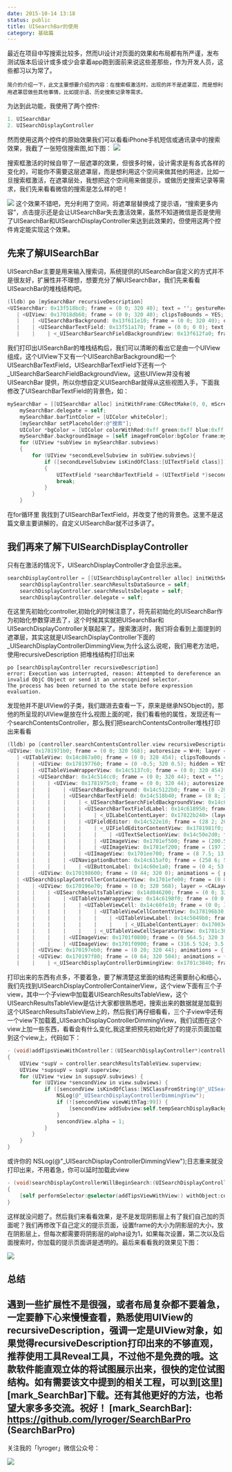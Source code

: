 ```yaml
---
date: 2015-10-14 13:18
status: public
title: UISearchBar的使用
category: 基础篇
---
```


最近在项目中写搜索比较多，然而UI设计对页面的效果和布局都有所严谨，发布测试版本后设计或多或少会拿着app跑到面前来说这些差那些，作为开发人员，这些都习以为常了。

```
简介的介绍一下，此文主要想要介绍的内容：在搜索框激活时，出现的并不是遮罩层，而是想利用遮罩层做些其他事情，比如提示语、历史搜索记录等需求。
```
为达到此功能，我使用了两个控件:
 
``` objective-c
1. UISearchBar
2. UISearchDisplayController
```
然而使用这两个控件的原始效果我们可以看看iPhone手机短信或通讯录中的搜索效果，我截了一张短信搜索图,如下图：
![](/images/iOS自带效果.png)

搜索框激活的时候自带了一层遮罩的效果，但很多时候，设计需求是有各式各样的变化的，可能你不需要这层遮罩层，而是想利用这个空间来做其他的用途，比如一旦搜索框激活，在遮罩层处，我想把这个空间用来做提示，或做历史搜索记录等需求，我们先来看看微信的搜索是怎么样的吧！

![](/images/微信效果.png)
这个效果不错吧，充分利用了空间，将遮罩层替换成了提示语，“搜索更多内容”，点击提示还是会让UISearchBar失去激活效果，虽然不知道微信是否是使用了UISearchBar和UISearchDisplayController来达到此效果的，但使用这两个控件肯定能实现这个效果。
## 先来了解UISearchBar
UISearchBar主要是用来输入搜索词，系统提供的UISearchBar自定义的方式并不是很友好，扩展性并不理想，想要充分了解UISearchBar，我们先来看看UISearchBar的堆栈结构吧。
```objective-c
(lldb) po [mySearchBar recursiveDescription]
<UISearchBar: 0x13f518bc0; frame = (0 0; 320 40); text = ''; gestureRecognizers = <NSArray: 0x17005cfb0>; layer = <CALayer: 0x1700297e0>>
   | <UIView: 0x17018db60; frame = (0 0; 320 40); clipsToBounds = YES; autoresize = W+H; layer = <CALayer: 0x170034560>>
   |    | <UISearchBarBackground: 0x13f611e10; frame = (0 0; 320 40); opaque = NO; userInteractionEnabled = NO; layer = <CALayer: 0x178039920>>
   |    | <UISearchBarTextField: 0x13f51a170; frame = (0 0; 0 0); text = ''; clipsToBounds = YES; opaque = NO; layer = <CALayer: 0x170034620>>
   |    |    | <_UISearchBarSearchFieldBackgroundView: 0x13f612fa0; frame = (0 0; 0 0); opaque = NO; autoresize = W+H; userInteractionEnabled = NO; layer = <CALayer: 0x178037fc0>>
   ```
我们打印出UISearchBar的堆栈结构后，我们可以清晰的看出它是由一个UIView组成，这个UIView下又有一个UISearchBarBackground和一个UISearchBarTextField，UISearchBarTextField下还有一个_UISearchBarSearchFieldBackgroundView。这些UIView并没有被UISearchBar   提供，所以你想自定义UISearchBar就得从这些视图入手，下面我修改了UISearchBarTextField的背景色，如：
```objective-c
mySearchBar = [[UISearchBar alloc] initWithFrame:CGRectMake(0, 0, mScreenWidth, 40)];
    mySearchBar.delegate = self;
    mySearchBar.barTintColor = [UIColor whiteColor];
    [mySearchBar setPlaceholder:@"搜索"];
    UIColor *bgColor = [UIColor colorWithRed:0xff green:0xff blue:0xff alpha:1];
    mySearchBar.backgroundImage = [self imageFromColor:bgColor frame:mySearchBar.bounds];
    for (UIView *subView in mySearchBar.subviews)
    {
        for (UIView *secondLevelSubview in subView.subviews){
            if ([secondLevelSubview isKindOfClass:[UITextField class]])
            {
                UITextField *searchBarTextField = (UITextField *)secondLevelSubview;                searchBarTextField.backgroundColor = GreyishWhiteColor;
                break;
            }
        }
    }
```
在for循环里 我找到了UISearchBarTextField，并改变了他的背景色。这里不是这篇文章主要讲解的，自定义UISearchBar就不过多讲了。
## 我们再来了解下UISearchDisplayController
只有在激活的情况下，UISearchDisplayController才会显示出来。
```objective-c
searchDisplayController = [[UISearchDisplayController alloc] initWithSearchBar:mySearchBar contentsController:self];
    searchDisplayController.searchResultsDataSource = self;
    searchDisplayController.searchResultsDelegate = self;
    searchDisplayController.delegate = self;
```
在这里先初始化controller,初始化的时候注意了，将先前初始化的UISearchBar作为初始化参数穿进去了，这个时候其实就把UISearchBar和UISearchDisplayController关联起来了。搜索激活时，我们将会看到上面提到的遮罩层，其实这就是UISearchDisplayController下面的_UISearchDisplayControllerDimmingView,为什么这么说呢，我们用老方法吧，使用recursiveDescription 把堆栈结构打印出来

```
po [searchDisplayController recursiveDescription]
error: Execution was interrupted, reason: Attempted to dereference an invalid ObjC Object or send it an unrecognized selector.
The process has been returned to the state before expression evaluation.
```
发现他并不是UIView的子类，我们跟进去查看一下，原来是继承NSObject的，那他的所呈现的UIView是放在什么视图上面的呢，我们看看他的属性，发现还有一个searchContentsController，那么我们把searchContentsController堆栈打印出来看看
```objective-c
(lldb) po [controller.searchContentsController.view recursiveDescription]
<UIView: 0x1781971b0; frame = (0 0; 320 568); autoresize = W+H; layer = <CALayer: 0x178228fa0>>
   | <UITableView: 0x14c867a00; frame = (0 0; 320 454); clipsToBounds = YES; gestureRecognizers = <NSArray: 0x17805d190>; animations = { bounds.origin=<CABasicAnimation: 0x17022e1c0>; bounds.size=<CABasicAnimation: 0x17022e220>; }; layer = <CALayer: 0x17803c380>; contentOffset: {0, -20}; contentSize: {320, 478}>
   |    | <UIView: 0x178197760; frame = (0 -0.5; 320 0.5); hidden = YES; autoresize = W; layer = <CALayer: 0x17822a3a0>>
   |    | <UITableViewWrapperView: 0x14c5137c0; frame = (0 0; 320 454); gestureRecognizers = <NSArray: 0x17805d3d0>; layer = <CALayer: 0x17822a2c0>; contentOffset: {0, 0}; contentSize: {320, 454}>
   |    | <UISearchBar: 0x14c514cc0; frame = (0 0; 320 44); text = ''; gestureRecognizers = <NSArray: 0x17805cf50>; layer = <CALayer: 0x17822a000>>
   |    |    | <UIView: 0x1781975c0; frame = (0 0; 320 44); autoresize = W+H; layer = <CALayer: 0x17822a0c0>>
   |    |    |    | <UISearchBarBackground: 0x14c5122b0; frame = (0 -20; 320 64); opaque = NO; userInteractionEnabled = NO; animations = { position=<CABasicAnimation: 0x17022f140>; bounds.origin=<CABasicAnimation: 0x17022f380>; bounds.size=<CABasicAnimation: 0x17022f3e0>; contentsCenter=<CABasicAnimation: 0x17022f4c0>; }; layer = <CALayer: 0x17822a160>>
   |    |    |    | <UISearchBarTextField: 0x14c518b40; frame = (8 8; 239 28); text = ''; clipsToBounds = YES; opaque = NO; gestureRecognizers = <NSArray: 0x17805d970>; animations = { position=<CABasicAnimation: 0x17022f560>; bounds.origin=<CABasicAnimation: 0x17022f6a0>; bounds.size=<CABasicAnimation: 0x17022f700>; }; layer = <CALayer: 0x17003e500>>
   |    |    |    |    | <_UISearchBarSearchFieldBackgroundView: 0x14c617ff0; frame = (0 0; 239 28); opaque = NO; autoresize = W+H; userInteractionEnabled = NO; animations = { position=<CABasicAnimation: 0x17022f740>; bounds.origin=<CABasicAnimation: 0x17822bea0>; bounds.size=<CABasicAnimation: 0x17822bda0>; }; layer = <CALayer: 0x170225de0>>
   |    |    |    |    | <UISearchBarTextFieldLabel: 0x14c618950; frame = (29 1; 203 25); text = '搜索'; opaque = NO; userInteractionEnabled = NO; animations = { position=<CABasicAnimation: 0x17822c560>; bounds.origin=<CABasicAnimation: 0x17822c6a0>; bounds.size=<CABasicAnimation: 0x17822c700>; }; layer = <_UILabelLayer: 0x170087f80>>
   |    |    |    |    |    | <_UILabelContentLayer: 0x17822b240> (layer)
   |    |    |    |    | <UIFieldEditor: 0x14c522e10; frame = (28 2; 204 24); text = ''; clipsToBounds = YES; opaque = NO; gestureRecognizers = <NSArray: 0x17805a3d0>; layer = <CALayer: 0x1782285e0>; contentOffset: {0, 0}; contentSize: {204, 24}>
   |    |    |    |    |    | <_UIFieldEditorContentView: 0x1781981f0; frame = (0 0; 204 24); opaque = NO; userInteractionEnabled = NO; gestureRecognizers = <NSArray: 0x1702441d0>; layer = <CALayer: 0x178227d40>>
   |    |    |    |    |    |    | <UITextSelectionView: 0x14c50e2d0; frame = (0 0; 0 0); userInteractionEnabled = NO; layer = <CALayer: 0x178227aa0>>
   |    |    |    |    |    | <UIImageView: 0x1701ef500; frame = (200.5 12; 3.5 12); alpha = 0; opaque = NO; autoresize = LM; userInteractionEnabled = NO; layer = <CALayer: 0x17022f900>>
   |    |    |    |    |    | <UIImageView: 0x1781ef200; frame = (197 20.5; 7 3.5); alpha = 0; opaque = NO; autoresize = TM; userInteractionEnabled = NO; layer = <CALayer: 0x17822ca60>>
   |    |    |    |    | <UIImageView: 0x1701ee700; frame = (8 7.5; 13 13); opaque = NO; userInteractionEnabled = NO; animations = { position=<CABasicAnimation: 0x17822c0e0>; }; layer = <CALayer: 0x17022a3c0>>
   |    |    |    | <UINavigationButton: 0x14c615af0; frame = (258 6; 54 30); opaque = NO; animations = { position=<CABasicAnimation: 0x17822bc60>; opacity=<CABasicAnimation: 0x17822bf60>; }; layer = <CALayer: 0x17003d180>>
   |    |    |    |    | <UIButtonLabel: 0x14c60e1a0; frame = (0 4; 53.5 20.5); text = 'Cancel'; opaque = NO; userInteractionEnabled = NO; layer = <_UILabelLayer: 0x170087da0>>
   |    | <UIView: 0x170198600; frame = (0 44; 320 0); animations = { position=<CABasicAnimation: 0x17022e180>; }; layer = <CALayer: 0x17022aa00>>
   | <UISearchDisplayControllerContainerView: 0x1701efe00; frame = (0 0; 320 568); autoresize = W+H; layer = <CALayer: 0x17022d620>>
   |    | <UIView: 0x170196e70; frame = (0 0; 320 568); layer = <CALayer: 0x17022d800>>
   |    |    | <UISearchResultsTableView: 0x14d046200; frame = (0 0; 320 568); clipsToBounds = YES; hidden = YES; autoresize = W+H; gestureRecognizers = <NSArray: 0x170240450>; layer = <CALayer: 0x17022aa20>; contentOffset: {0, 0}; contentSize: {320, 44}>
   |    |    |    | <UITableViewWrapperView: 0x14c6198f0; frame = (0 0; 320 568); gestureRecognizers = <NSArray: 0x170240690>; layer = <CALayer: 0x17022ab00>; contentOffset: {0, 0}; contentSize: {320, 568}>
   |    |    |    |    | <UITableViewCell: 0x14c60fe10; frame = (0 0; 320 44); text = '搜索第一行'; autoresize = W; layer = <CALayer: 0x170225ac0>>
   |    |    |    |    |    | <UITableViewCellContentView: 0x178196b30; frame = (0 0; 320 43.5); gestureRecognizers = <NSArray: 0x17805a760>; layer = <CALayer: 0x17803a680>>
   |    |    |    |    |    |    | <UITableViewLabel: 0x14c5049b0; frame = (15 0; 290 43.5); text = '搜索第一行'; userInteractionEnabled = NO; layer = <_UILabelLayer: 0x178084f10>>
   |    |    |    |    |    |    |    | <_UILabelContentLayer: 0x17003e820> (layer)
   |    |    |    |    |    | <_UITableViewCellSeparatorView: 0x1781c3840; frame = (15 43.5; 305 0.5); layer = <CALayer: 0x17822bb20>>
   |    |    |    | <UIImageView: 0x1701f0800; frame = (0 564.5; 320 3.5); alpha = 0; opaque = NO; autoresize = TM; userInteractionEnabled = NO; layer = <CALayer: 0x17022e6a0>>
   |    |    |    | <UIImageView: 0x1701f0900; frame = (316.5 524; 3.5 44); alpha = 0; opaque = NO; autoresize = LM; userInteractionEnabled = NO; layer = <CALayer: 0x17022e880>>
   |    | <UIView: 0x170197eb0; frame = (0 20; 320 44); animations = { position=<CABasicAnimation: 0x17022f0c0>; }; layer = <CALayer: 0x17022d7c0>>
   |    | <UIView: 0x170197f80; frame = (0 64; 320 504); animations = { bounds.origin=<CABasicAnimation: 0x17022f100>; bounds.size=<CABasicAnimation: 0x17022f160>; position=<CABasicAnimation: 0x17022f220>; }; layer = <CALayer: 0x17022d7e0>>
   |    |    | <_UISearchDisplayControllerDimmingView: 0x1701c3840; frame = (0 0; 320 504); alpha = 0.4; opaque = NO; autoresize = W+H; animations = { position=<CABasicAnimation: 0x17022f1a0>; bounds.origin=<CABasicAnimation: 0x17022f2c0>; bounds.size=<CABasicAnimation: 0x17022f320>; opacity=<CABasicAnimation: 0x17822c8c0>; }; layer = <CALayer: 0x17022df60>>
```
打印出来的东西有点多，不要着急，要了解清楚这里面的结构还需要耐心和细心，我们先找到UISearchDisplayControllerContainerView，这个view下面有三个子view，其中一个子view中加载着UISearchResultsTableView，这个UISearchResultsTableView是估计大家都很熟悉吧，搜索出来的数据就是加载到这个UISearchResultsTableView上的，然后我们再仔细看看，三个子view中还有一个view下加载着_UISearchDisplayControllerDimmingView，我们试图在这个view上加一些东西，看看会有什么变化,我这里把预先初始化好了的提示页面加载到这个view上，代码如下：
```objective-c
- (void)addTipsViewWithController：(UISearchDisplayController*)controller
{
    UIView *supV = controller.searchResultsTableView.superview;
    UIView *supsupV = supV.superview;
    for (UIView *view in supsupV.subviews) {
        for (UIView *sencondView in view.subviews) {
            if ([sencondView isKindOfClass:[NSClassFromString(@"_UISearchDisplayControllerDimmingView") class]]) {
                NSLog(@"_UISearchDisplayControllerDimmingView");
                if (![sencondView viewWithTag:99]) {
                    [sencondView addSubview:self.tempSearchDisplayBackgroungView];
                }
                sencondView.alpha = 1;
            }
        }
    }
}
```
或许你的 NSLog(@"_UISearchDisplayControllerDimmingView");日志重来就没打印出来，不用着急，你可以延时加载此view
```objective-c
- (void)searchDisplayControllerWillBeginSearch:(UISearchDisplayController *)controller
{
    [self performSelector:@selector(addTipsViewWithView:) withObject:controller afterDelay:0.1];
}
```
这样就没问题了。然后我们来看看效果，是不是发现阴影层上有了我们自己加的页面呢？我们再修改下自己定义的提示页面，设置frame的大小为阴影层的大小，放在阴影层上，但每次都需要将阴影层的alpha设为1，如果每次设置，第二次以及后面搜索时，你加载的提示页面讲是透明的。最后来看看我的效果见下图：

![](/images/最终效果.png)


## 总结
遇到一些扩展性不是很强，或者布局复杂都不要着急，一定要静下心来慢慢查看，熟悉使用UIView的recursiveDescription，强调一定是UIView对象，如果觉得recursiveDescription打印出来的不够直观，推荐使用工具Reveal工具，不过他不是免费的哦。这款软件能直观立体的将试图展示出来，很快的定位试图结构。如有需要该文中提到的相关工程，可以到[这里][mark_SearchBar]下载。还有其他更好的方法，也希望大家多多交流。祝好！
[mark_SearchBar]: https://github.com/lyroger/SearchBarPro (SearchBarPro)
-------
关注我的「lyroger」微信公众号：

![](/images/qrcode_for_gh_6f53ca8d5aea_258.jpg)